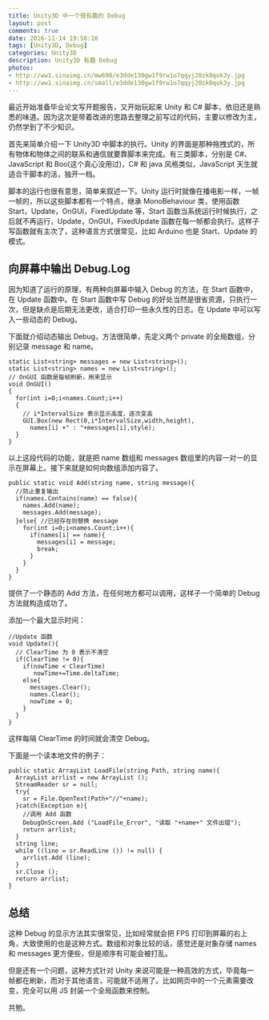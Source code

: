 ```yaml
---
title: Unity3D 中一个很有趣的 Debug
layout: post
comments: true
date: 2016-11-14 19:58:10
tags: [Unity3D, Debug]
categories: Unity3D
description: Unity3D 有趣 Debug
photos:
- http://ww1.sinaimg.cn/mw690/e3dde130gw1f9rw1o7qqyj20zk0qok3y.jpg
- http://ww1.sinaimg.cn/small/e3dde130gw1f9rw1o7qqyj20zk0qok3y.jpg
---
```


最近开始准备毕业论文写开题报告，又开始玩起来 Unity 和 C# 脚本，依旧还是熟悉的味道。因为这次是带着改进的思路去整理之前写过的代码，主要以修改为主，仍然学到了不少知识。

<!--more-->

首先来简单介绍一下 Unity3D 中脚本的执行。Unity 的界面是那种拖拽式的，所有物体和物体之间的联系和通信就要靠脚本来完成。有三类脚本，分别是 C#、JavaScript 和 Boo(这个真心没用过)，C# 和 java 风格类似，JavaScript 天生就适合干脚本的活，独开一档。

脚本的运行也很有意思，简单来叙述一下。Unity 运行时就像在播电影一样，一帧一帧的，所以这些脚本都有一个特点，继承 MonoBehaviour 类，使用函数 Start，Update，OnGUI，FixedUpdate 等，Start 函数当系统运行时候执行，之后就不再运行，Update，OnGUI，FixedUpdate 函数在每一帧都会执行。这样子写函数就有主次了，这种语言方式很常见，比如 Arduino 也是 Start、Update 的模式。

## 向屏幕中输出 Debug.Log

因为知道了运行的原理，有两种向屏幕中输入 Debug 的方法，在 Start 函数中，在 Update 函数中。在 Start 函数中写 Debug 的好处当然是很省资源，只执行一次，但是缺点是后期无法更改，适合打印一些永久性的日志。在 Update 中可以写入一些动态的 Debug。

下面就介绍动态输出 Debug，方法很简单，先定义两个 private 的全局数组，分别记录 message 和 name。

```
static List<string> messages = new List<string>();
static List<string> names = new List<string>();
// OnGUI 函数是每帧刷新，用来显示
void OnGUI()
{
  for(int i=0;i<names.Count;i++)
  {
    // i*IntervalSize 表示显示高度，逐次变高
    GUI.Box(new Rect(0,i*IntervalSize,width,height),
      names[i] +" : "+messages[i],style);
  }
}
```

以上这段代码的功能，就是把 name 数组和 messages 数组里的内容一对一的显示在屏幕上。接下来就是如何向数组添加内容了。

```
public static void Add(string name, string message){
  //防止重复输出
  if(names.Contains(name) == false){
    names.Add(name);
    messages.Add(message);
  }else{ //已经存在则替换 message
    for(int i=0;i<names.Count;i++){
      if(names[i] == name){
        messages[i] = message;
        break;
      }
    }
  }
}
```

提供了一个静态的 Add 方法，在任何地方都可以调用，这样子一个简单的 Debug 方法就构造成功了。

添加一个最大显示时间：

```
//Update 函数
void Update(){
  // ClearTime 为 0 表示不清空
  if(ClearTime != 0){
    if(nowTime < ClearTime)
       nowTime+=Time.deltaTime;
    else{
      messages.Clear();
      names.Clear();
      nowTime = 0;
    } 
  } 
}
```

这样每隔 ClearTime 的时间就会清空 Debug。

下面是一个读本地文件的例子：

```
public static ArrayList LoadFile(string Path, string name){
  ArrayList arrlist = new ArrayList ();
  StreamReader sr = null;
  try{
    sr = File.OpenText(Path+"//"+name);
  }catch(Exception e){
    //调用 Add 函数
    DebugOnScreen.Add ("LoadFile_Error", "读取 "+name+" 文件出错");
    return arrlist;
  }
  string line;
  while ((line = sr.ReadLine ()) != null) {
    arrlist.Add (line);
  }
  sr.Close ();
  return arrlist;
}
```

## 总结

这种 Debug 的显示方法其实很常见，比如经常就会把 FPS 打印到屏幕的右上角，大致使用的也是这种方式。数组和对象比较的话，感觉还是对象存储 names 和 messages 更方便些，但是顺序有可能会被打乱。

但是还有一个问题，这种方式针对 Unity 来说可能是一种高效的方式，毕竟每一帧都在刷新，而对于其他语言，可能就不适用了。比如网页中的一个元素需要改变，完全可以用 JS 封装一个全局函数来控制。

共勉。